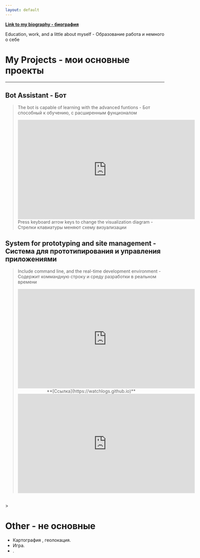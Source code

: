 ```yaml
---
layout: default
---
```


<!--Text can be **bold**, _italic_, or ~~strikethrough~~.-->

**[Link to my biography - биография](another-page)**

Education, work, and a little about myself - Образование работа и немного о себе

# [](#header-1)My Projects - мои основные проекты

----

## [](#header-2)Bot Assistant - Бот

> The bot is capable of learning with the advanced funtions - Бот способный к обучению, с расширенным фунционалом
> <iframe width="560" height="315" src="https://appvk.github.io" frameborder="0" allowfullscreen></iframe>
> Press keyboard arrow keys to change the visualization diagram - Cтрелки клавиатуры меняют схему визуализации

## [](#header-2)System for prototyping and site management - Система для прототипирования и управления приложениями
> Include command line, and the real-time development environment - Содержит коммандную строку и среду разработки в реальном времени
> <iframe width="560" height="315" src="https://logz.000webhostapp.com/admin/editor/" frameborder="0" allowfullscreen></iframe>
> <center>**[Ссылка](https://watchlogs.github.io)**</center>
> <iframe width="560" height="315" src="https://logz.000webhostapp.com/admin/" frameborder="0" allowfullscreen></iframe>
> 
<br>
<!--<img style="max-width:560px;" src="https://cs540106.userapi.com/c637426/v637426534/4f9e8/spldUf9Dv4c.jpg"/>-->
>

# [](#header-1)Other - не основные
*   Картография , геолокация.
*   Игра.
*   .



